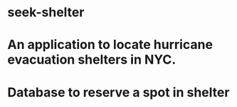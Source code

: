 # seek-shelter
# An application to locate hurricane evacuation shelters in NYC.
# Database to reserve a spot in shelter